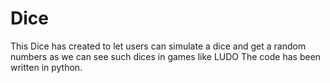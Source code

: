 # Dice

This Dice has created to let users can simulate a dice and get a random numbers as we can see such dices in games like LUDO
The code has been written in python.
